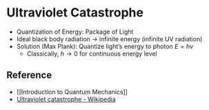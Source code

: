 # Ultraviolet Catastrophe

- Quantization of Energy: Package of Light
- Ideal black body radiation → infinite energy (infinite UV radiation)
- Solution (Max Plank): Quantize light’s energy to photon $E=h\nu$
	- Classically, $h\to 0$ for continuous energy level

## Reference
- [[Introduction to Quantum Mechanics]]
- [Ultraviolet catastrophe - Wikipedia](https://en.wikipedia.org/wiki/Ultraviolet_catastrophe)